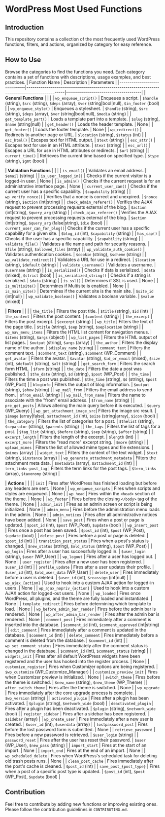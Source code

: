 # WordPress Most Used Functions

## Introduction
This repository contains a collection of the most frequently used WordPress functions, filters, and actions, organized by category for easy reference.

## How to Use
Browse the categories to find the functions you need. Each category contains a set of functions with descriptions, usage examples, and best practices.
| Function Name                | Description                                                                                     | Parameters                           |
|------------------------------|-------------------------------------------------------------------------------------------------|--------------------------------------|
| **General Functions**        |                                                                                                 |                                      |
| `wp_enqueue_script()`        | Enqueues a script.                                                                              | `$handle` (string), `$src` (string), `$deps` (array), `$ver` (string|bool|null), `$in_footer` (bool) |
| `wp_enqueue_style()`         | Enqueues a stylesheet.                                                                          | `$handle` (string), `$src` (string), `$deps` (array), `$ver` (string|bool|null), `$media` (string) |
| `get_template_part()`        | Loads a template part into a template.                                                          | `$slug` (string), `$name` (string|null) |
| `get_header()`               | Loads the header template.                                                                      | None                                 |
| `get_footer()`               | Loads the footer template.                                                                      | None                                 |
| `wp_redirect()`              | Redirects to another page or URL.                                                               | `$location` (string), `$status` (int) |
| `esc_html()`                 | Escapes text for HTML output.                                                                   | `$text` (string)                     |
| `esc_attr()`                 | Escapes text for use in an HTML attribute.                                                      | `$text` (string)                     |
| `esc_url()`                  | Escapes a URL for use in HTML attributes or redirects.                                          | `$url` (string)                      |
| `current_time()`             | Retrieves the current time based on specified type.                                              | `$type` (string), `$gmt` (bool)      |

| **Validation Functions**     |                                                                                                 |                                      |
| `is_email()`                 | Validates an email address.                                                                     | `$email` (string)                    |
| `is_user_logged_in()`        | Checks if the current visitor is a logged-in user.                                              | None                                 |
| `is_admin()`                 | Checks if the current request is for an administrative interface page.                          | None                                 |
| `current_user_can()`         | Checks if the current user has a specific capability.                                           | `$capability` (string)               |
| `wp_verify_nonce()`          | Verifies that a nonce is correct and unexpired.                                                 | `$nonce` (string), `$action` (int|string) |
| `check_admin_referer()`      | Verifies the AJAX request to prevent processing requests external of the blog.                  | `$action` (int|string), `$query_arg` (string) |
| `check_ajax_referer()`       | Verifies the AJAX request to prevent processing requests external of the blog.                  | `$action` (int|string), `$query_arg` (false|string), `$die` (bool) |
| `current_user_can_for_blog()`| Checks if the current user has a specific capability for a given site.                          | `$blog_id` (int), `$capability` (string) |
| `has_cap()`                  | Checks if the user has a specific capability.                                                   | `$capability` (string)               |
| `validate_file()`            | Validates a file name and path for security reasons.                                             | `$file` (string), `$allowed_files` (array) |
| `wp_validate_auth_cookie()`  | Validates authentication cookies.                                                               | `$cookie` (string), `$scheme` (string) |
| `wp_validate_redirect()`     | Validates a URL for use in a redirect.                                                          | `$location` (string), `$default` (string) |
| `validate_username()`        | Validates a username.                                                                           | `$username` (string)                 |
| `is_serialized()`            | Checks if data is serialized.                                                                   | `$data` (mixed), `$strict` (bool)    |
| `is_serialized_string()`     | Checks if a string is serialized.                                                               | `$data` (string)                     |
| `is_ssl()`                   | Determines if SSL is used.                                                                      | None                                 |
| `is_multisite()`             | Determines if Multisite is enabled.                                                             | None                                 |
| `is_main_site()`             | Determines if the current site is the main site.                                                | `$site_id` (int|null)                |
| `wp_validate_boolean()`      | Validates a boolean variable.                                                                   | `$value` (mixed)                     |

| **Filters**                  |                                                                                                 |                                      |
| `the_title`                  | Filters the post title.                                                                         | `$title` (string), `$id` (int)       |
| `the_content`                | Filters the post content.                                                                       | `$content` (string)                  |
| `the_excerpt`                | Filters the post excerpt.                                                                       | `$excerpt` (string)                  |
| `wp_title`                   | Filters the text of the page title.                                                             | `$title` (string), `$sep` (string), `$seplocation` (string) |
| `wp_nav_menu_items`          | Filters the HTML list content for navigation menus.                                              | `$items` (string), `$args` (object)  |
| `wp_list_pages`              | Filters the HTML output of list pages.                                                           | `$output` (string), `$args` (array)  |
| `the_author`                 | Filters the display name of the author.                                                         | `$display_name` (string)             |
| `comment_text`               | Filters the comment text.                                                                       | `$comment_text` (string), `$comment` (WP_Comment) |
| `get_avatar`                 | Filters the avatar.                                                                             | `$avatar` (string), `$id_or_email` (mixed), `$size` (int), `$default` (string), `$alt` (string) |
| `get_search_form`            | Filters the search form HTML.                                                                   | `$form` (string)                     |
| `the_date`                   | Filters the date a post was published.                                                          | `$the_date` (string), `$d` (string), `$post` (WP_Post) |
| `the_time`                   | Filters the time a post was published.                                                          | `$the_time` (string), `$d` (string), `$post` (WP_Post) |
| `bloginfo`                   | Filters the output of blog information.                                                         | `$output` (string), `$show` (string) |
| `wp_mail_from`               | Filters the email address to send from.                                                         | `$from_email` (string)               |
| `wp_mail_from_name`          | Filters the name to associate with the "from" email address.                                     | `$from_name` (string)                |
| `pre_get_posts`              | Allows altering the main query before it is executed.                                            | `$query` (WP_Query)                  |
| `wp_get_attachment_image_src`| Filters the image src result.                                                                   | `$image` (array|false), `$attachment_id` (int), `$size` (string|array), `$icon` (bool) |
| `the_category`               | Filters the list of categories for a post.                                                      | `$thelist` (string), `$separator` (string), `$parents` (string) |
| `the_tags`                   | Filters the list of tags for a post.                                                            | `$tag_list` (string), `$before` (string), `$sep` (string), `$after` (string) |
| `excerpt_length`             | Filters the length of the excerpt.                                                              | `$length` (int)                      |
| `excerpt_more`               | Filters the "read more" excerpt string.                                                         | `$more` (string)                     |
| `upload_mimes`               | Filters the list of allowed mime types and file extensions.                                      | `$mimes` (array)                     |
| `widget_text`                | Filters the content of the text widget.                                                         | `$text` (string), `$instance` (array) |
| `wp_generate_attachment_metadata` | Filters the attachment meta data.                                                            | `$metadata` (array), `$attachment_id` (int) |
| `term_links-post_tag`        | Filters the term links for the post tags.                                                       | `$term_links` (array), `$taxonomy` (string) |

| **Actions**                  |                                                                                                 |                                      |
| `init`                       | Fires after WordPress has finished loading but before any headers are sent.                      | None                                 |
| `wp_enqueue_scripts`         | Fires when scripts and styles are enqueued.                                                      | None                                 |
| `wp_head`                    | Fires within the `<head>` section of the theme.                                                  | None                                 |
| `wp_footer`                  | Fires before the closing `</body>` tag of the theme.                                             | None                                 |
| `admin_init`                 | Fires as an admin screen or script is being initialized.                                         | None                                 |
| `admin_menu`                 | Fires before the administration menu loads in the admin.                                          | None                                 |
| `admin_notices`              | Fires after all administrative notices have been added.                                          | None                                 |
| `save_post`                  | Fires when a post or page is updated.                                                           | `$post_id` (int), `$post` (WP_Post), `$update` (bool) |
| `wp_insert_post`             | Fires once a post has been saved.                                                               | `$post_id` (int), `$post` (WP_Post), `$update` (bool) |
| `delete_post`                | Fires before a post or page is deleted.                                                         | `$post_id` (int)                     |
| `transition_post_status`     | Fires when a post's status is changed.                                                          | `$new_status` (string), `$old_status` (string), `$post` (WP_Post) |
| `wp_login`                   | Fires after a user has successfully logged in.                                                   | `$user_login` (string), `$user` (WP_User) |
| `wp_logout`                  | Fires after a user has logged out.                                                               | None                                 |
| `user_register`              | Fires after a new user has been registered.                                                      | `$user_id` (int)                     |
| `profile_update`             | Fires after a user updates their profile.                                                        | `$user_id` (int), `$old_user_data` (WP_User) |
| `delete_user`                | Fires immediately before a user is deleted.                                                      | `$user_id` (int), `$reassign` (int|null) |
| `wp_ajax_{action}`           | Used to hook into a custom AJAX action for logged-in users.                                      | None                                 |
| `wp_ajax_nopriv_{action}`    | Used to hook into a custom AJAX action for logged-out users.                                     | None                                 |
| `wp_loaded`                  | Fires once WordPress, all plugins, and the theme are fully loaded and instantiated.               | None                                 |
| `template_redirect`          | Fires before determining which template to load.                                                 | None                                 |
| `wp_before_admin_bar_render` | Fires before the admin bar is rendered.                                                          | None                                 |
| `wp_after_admin_bar_render`  | Fires after the admin bar is rendered.                                                           | None                                 |
| `comment_post`               | Fires immediately after a comment is inserted into the database.                                 | `$comment_id` (int), `$comment_approved` (int|string) |
| `edit_comment`               | Fires immediately after a comment is updated in the database.                                    | `$comment_id` (int)                  |
| `delete_comment`             | Fires immediately before a comment is deleted from the database.                                 | `$comment_id` (int)                  |
| `wp_set_comment_status`      | Fires immediately after the comment status is changed in the database.                            | `$comment_id` (int), `$comment_status` (string) |
| `widgets_init`               | Fires after all default WordPress widgets have been registered and the user has hooked into the register process. | None                                 |
| `customize_register`         | Fires when Customizer options are being registered.                                               | `$wp_customize` (WP_Customize_Manager) |
| `customize_preview_init`     | Fires when Customizer preview is initialized.                                                     | None                                 |
| `switch_theme`               | Fires before the theme is switched.                                                              | `$new_name` (string), `$new_theme` (WP_Theme) |
| `after_switch_theme`         | Fires after the theme is switched.                                                               | None                                 |
| `wp_upgrade`                 | Fires immediately after the core upgrade process is complete.                                     | `$wp_version` (string)               |
| `activated_plugin`           | Fires after a plugin has been activated.                                                         | `$plugin` (string), `$network_wide` (bool) |
| `deactivated_plugin`         | Fires after a plugin has been deactivated.                                                       | `$plugin` (string), `$network_wide` (bool) |
| `register_sidebar`           | Fires after a sidebar has been registered.                                                       | `$sidebar` (array)                   |
| `wp_create_user`             | Fires immediately after a new user is created.                                                   | `$user_id` (int), `$userdata` (array) |
| `lostpassword_post`          | Fires before the lost password form is submitted.                                                 | None                                 |
| `retrieve_password`          | Fires before a new password is retrieved.                                                        | `$user_login` (string)               |
| `password_reset`             | Fires after the user has reset their password.                                                   | `$user` (WP_User), `$new_pass` (string) |
| `import_start`               | Fires at the start of an import.                                                                | None                                 |
| `import_end`                 | Fires at the end of an import.                                                                  | None                                 |
| `wp_scheduled_delete`        | Fires when WordPress's scheduled task for deleting old trash posts runs.                         | None                                 |
| `clean_post_cache`           | Fires immediately after the post's cache is cleaned.                                             | `$post_id` (int)                     |
| `save_post_{post_type}`      | Fires when a post of a specific post type is updated.                                            | `$post_id` (int), `$post` (WP_Post), `$update` (bool) |


## Contribution
Feel free to contribute by adding new functions or improving existing ones. Please follow the contribution guidelines in `CONTRIBUTING.md`.
